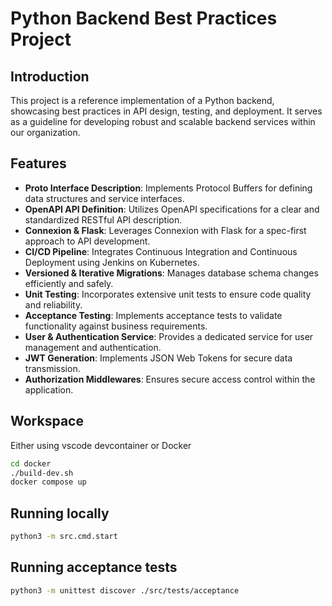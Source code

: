 # Python Backend Best Practices Project

## Introduction
This project is a reference implementation of a Python backend, showcasing best practices in API design, testing, and deployment. It serves as a guideline for developing robust and scalable backend services within our organization.

## Features
- **Proto Interface Description**: Implements Protocol Buffers for defining data structures and service interfaces.
- **OpenAPI API Definition**: Utilizes OpenAPI specifications for a clear and standardized RESTful API description.
- **Connexion & Flask**: Leverages Connexion with Flask for a spec-first approach to API development.
- **CI/CD Pipeline**: Integrates Continuous Integration and Continuous Deployment using Jenkins on Kubernetes.
- **Versioned & Iterative Migrations**: Manages database schema changes efficiently and safely.
- **Unit Testing**: Incorporates extensive unit tests to ensure code quality and reliability.
- **Acceptance Testing**: Implements acceptance tests to validate functionality against business requirements.
- **User & Authentication Service**: Provides a dedicated service for user management and authentication.
- **JWT Generation**: Implements JSON Web Tokens for secure data transmission.
- **Authorization Middlewares**: Ensures secure access control within the application.

## Workspace

Either using vscode devcontainer or Docker 

```bash
cd docker 
./build-dev.sh
docker compose up
```

## Running locally

```bash
python3 -m src.cmd.start
```

## Running acceptance tests
```bash
python3 -m unittest discover ./src/tests/acceptance
```

